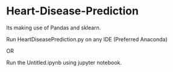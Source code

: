 # Heart-Disease-Prediction

Its making use of Pandas and sklearn. 

Run HeartDiseasePrediction.py on any IDE (Preferred Anaconda)

OR 

Run the Untitled.ipynb using jupyter notebook.
